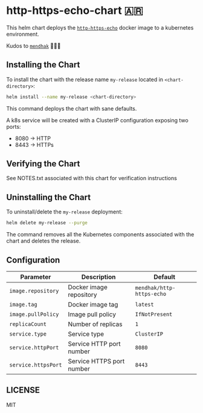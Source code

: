 # http-https-echo-chart 🇦🇷

This helm chart deploys the [`http-https-echo`](https://github.com/mendhak/docker-http-https-echo) docker image to a kubernetes environment.

Kudos to [`mendhak`](https://github.com/mendhak) 🙌🙌🙌

## Installing the Chart

To install the chart with the release name `my-release` located in `<chart-directory>`:

```bash
helm install --name my-release <chart-directory>
```

This command deploys the chart with sane defaults.

A k8s service will be created with a ClusterIP configuration exposing two ports:
 * 8080 -> HTTP
 * 8443 -> HTTPs


## Verifying the Chart

See NOTES.txt associated with this chart for verification instructions

## Uninstalling the Chart

To uninstall/delete the `my-release` deployment:

```bash
helm delete my-release --purge
```

The command removes all the Kubernetes components associated with the chart and deletes the release.


## Configuration

| Parameter | Description | Default |
|-----------|-------------|---------|
| `image.repository` | Docker image repository | `mendhak/http-https-echo` |
| `image.tag` | Docker image tag | `latest`
| `image.pullPolicy` | Image pull policy | `IfNotPresent`
| `replicaCount` | Number of replicas | `1`
| `service.type` | Service type | `ClusterIP`
| `service.httpPort` | Service HTTP port number | `8080`
| `service.httpsPort` | Service HTTPS port number | `8443`


## LICENSE
MIT